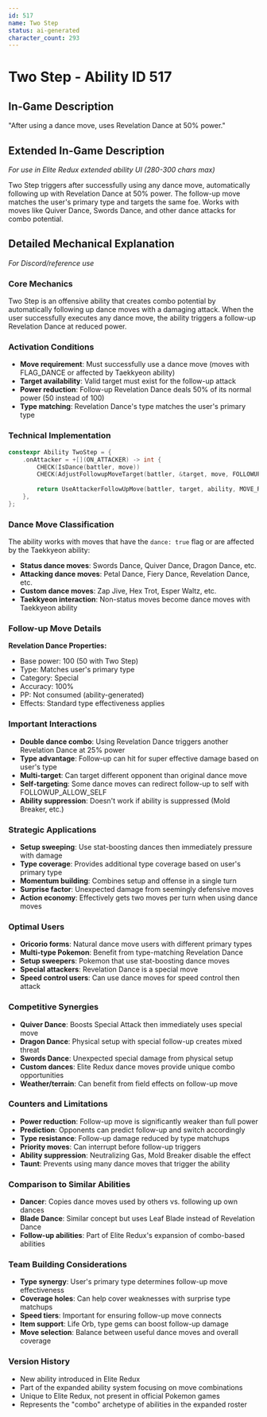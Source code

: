 ```yaml
---
id: 517
name: Two Step
status: ai-generated
character_count: 293
---
```


# Two Step - Ability ID 517

## In-Game Description
"After using a dance move, uses Revelation Dance at 50% power."

## Extended In-Game Description
*For use in Elite Redux extended ability UI (280-300 chars max)*

Two Step triggers after successfully using any dance move, automatically following up with Revelation Dance at 50% power. The follow-up move matches the user's primary type and targets the same foe. Works with moves like Quiver Dance, Swords Dance, and other dance attacks for combo potential.

## Detailed Mechanical Explanation
*For Discord/reference use*

### Core Mechanics
Two Step is an offensive ability that creates combo potential by automatically following up dance moves with a damaging attack. When the user successfully executes any dance move, the ability triggers a follow-up Revelation Dance at reduced power.

### Activation Conditions
- **Move requirement**: Must successfully use a dance move (moves with FLAG_DANCE or affected by Taekkyeon ability)
- **Target availability**: Valid target must exist for the follow-up attack
- **Power reduction**: Follow-up Revelation Dance deals 50% of its normal power (50 instead of 100)
- **Type matching**: Revelation Dance's type matches the user's primary type

### Technical Implementation
```c
constexpr Ability TwoStep = {
    .onAttacker = +[](ON_ATTACKER) -> int {
        CHECK(IsDance(battler, move))
        CHECK(AdjustFollowupMoveTarget(battler, &target, move, FOLLOWUP_ALLOW_SELF))
        
        return UseAttackerFollowUpMove(battler, target, ability, MOVE_REVELATION_DANCE, 50);
    },
};
```

### Dance Move Classification
The ability works with moves that have the `dance: true` flag or are affected by the Taekkyeon ability:
- **Status dance moves**: Swords Dance, Quiver Dance, Dragon Dance, etc.
- **Attacking dance moves**: Petal Dance, Fiery Dance, Revelation Dance, etc.
- **Custom dance moves**: Zap Jive, Hex Trot, Esper Waltz, etc.
- **Taekkyeon interaction**: Non-status moves become dance moves with Taekkyeon ability

### Follow-up Move Details
**Revelation Dance Properties:**
- Base power: 100 (50 with Two Step)
- Type: Matches user's primary type
- Category: Special
- Accuracy: 100%
- PP: Not consumed (ability-generated)
- Effects: Standard type effectiveness applies

### Important Interactions
- **Double dance combo**: Using Revelation Dance triggers another Revelation Dance at 25% power
- **Type advantage**: Follow-up can hit for super effective damage based on user's type
- **Multi-target**: Can target different opponent than original dance move
- **Self-targeting**: Some dance moves can redirect follow-up to self with FOLLOWUP_ALLOW_SELF
- **Ability suppression**: Doesn't work if ability is suppressed (Mold Breaker, etc.)

### Strategic Applications
- **Setup sweeping**: Use stat-boosting dances then immediately pressure with damage
- **Type coverage**: Provides additional type coverage based on user's primary type
- **Momentum building**: Combines setup and offense in a single turn
- **Surprise factor**: Unexpected damage from seemingly defensive moves
- **Action economy**: Effectively gets two moves per turn when using dance moves

### Optimal Users
- **Oricorio forms**: Natural dance move users with different primary types
- **Multi-type Pokemon**: Benefit from type-matching Revelation Dance
- **Setup sweepers**: Pokemon that use stat-boosting dance moves
- **Special attackers**: Revelation Dance is a special move
- **Speed control users**: Can use dance moves for speed control then attack

### Competitive Synergies
- **Quiver Dance**: Boosts Special Attack then immediately uses special move
- **Dragon Dance**: Physical setup with special follow-up creates mixed threat
- **Swords Dance**: Unexpected special damage from physical setup
- **Custom dances**: Elite Redux dance moves provide unique combo opportunities
- **Weather/terrain**: Can benefit from field effects on follow-up move

### Counters and Limitations
- **Power reduction**: Follow-up move is significantly weaker than full power
- **Prediction**: Opponents can predict follow-up and switch accordingly  
- **Type resistance**: Follow-up damage reduced by type matchups
- **Priority moves**: Can interrupt before follow-up triggers
- **Ability suppression**: Neutralizing Gas, Mold Breaker disable the effect
- **Taunt**: Prevents using many dance moves that trigger the ability

### Comparison to Similar Abilities
- **Dancer**: Copies dance moves used by others vs. following up own dances
- **Blade Dance**: Similar concept but uses Leaf Blade instead of Revelation Dance
- **Follow-up abilities**: Part of Elite Redux's expansion of combo-based abilities

### Team Building Considerations
- **Type synergy**: User's primary type determines follow-up move effectiveness
- **Coverage holes**: Can help cover weaknesses with surprise type matchups
- **Speed tiers**: Important for ensuring follow-up move connects
- **Item support**: Life Orb, type gems can boost follow-up damage
- **Move selection**: Balance between useful dance moves and overall coverage

### Version History
- New ability introduced in Elite Redux
- Part of the expanded ability system focusing on move combinations
- Unique to Elite Redux, not present in official Pokemon games
- Represents the "combo" archetype of abilities in the expanded roster